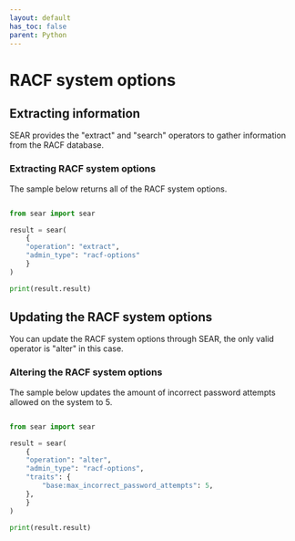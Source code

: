 ```yaml
---
layout: default
has_toc: false
parent: Python
---
```



# RACF system options

## Extracting information

SEAR provides the "extract" and "search" operators to gather information from the RACF database.

### Extracting RACF system options

The sample below returns all of the RACF system options.

```python

from sear import sear

result = sear(
    {
    "operation": "extract",
    "admin_type": "racf-options"
    }
)

print(result.result)
```

## Updating the RACF system options

You can update the RACF system options through SEAR, the only valid operator is "alter" in this case.

### Altering the RACF system options

The sample below updates the amount of incorrect password attempts allowed on the system to 5.

```python

from sear import sear

result = sear(
    {
    "operation": "alter",
    "admin_type": "racf-options",
    "traits": {
        "base:max_incorrect_password_attempts": 5,
    },
    }
)

print(result.result)
```
